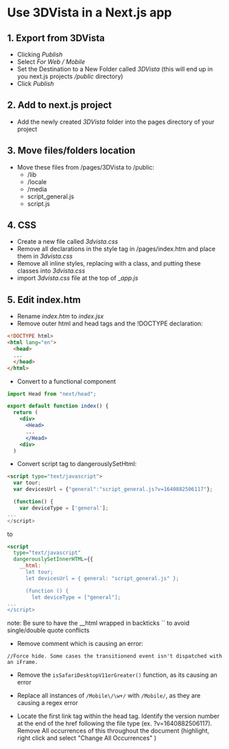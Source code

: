 # Use 3DVista in a Next.js app
## 1. Export from 3DVista
- Clicking _Publish_
- Select _For Web / Mobile_
- Set the Destination to a New Folder called _3DVista_ (this will end up in you next.js projects _/public_ directory)
- Click _Publish_
## 2. Add to next.js project
- Add the newly created _3DVista_ folder into the pages directory of your project
## 3. Move files/folders location
- Move these files from /pages/3DVista to /public:
  - /lib
  - /locale
  - /media
  - script_general.js
  - script.js
## 4. CSS
- Create a new file called _3dvista.css_
- Remove all declarations in the style tag in /pages/index.htm and place them in _3dvista.css_
- Remove all inline styles, replacing with a class, and putting these classes into _3dvista.css_
- import _3dvista.css_ file at the top of __app.js_
## 5. Edit index.htm
- Rename _index.htm_ to _index.jsx_
- Remove outer html and head tags and the !DOCTYPE declaration:
```html
<!DOCTYPE html>
<html lang="en">
  <head>
  ...
  </head>
</html>
```
- Convert to a functional component
```jsx
import Head from "next/head";

export default function index() {
  return (
    <div>
      <Head>
      ...
      </Head>
    <div>
  )
```

- Convert script tag to dangerouslySetHtml:
```html
<script type="text/javascript">
  var tour;
  var devicesUrl = {"general":"script_general.js?v=1640882506117"};

  (function() {
    var deviceType = ['general'];
...
</script>
```
to
```jsx
<script
  type="text/javascript"
  dangerouslySetInnerHTML={{
    __html: `
      let tour;
      let devicesUrl = { general: "script_general.js" };

      (function () {
        let deviceType = ["general"];
...
</script>
```
note: Be sure to have the __html wrapped in backticks `` to avoid single/double quote conflicts

- Remove comment which is causing an error:

```//Force hide. Some cases the transitionend event isn't dispatched with an iFrame.```

- Remove the ```isSafariDesktopV11orGreater()``` function, as its causing an error
- Replace all instances of ```/Mobile\/\w+/``` with ```/Mobile/```, as they are causing a regex error

- Locate the first link tag within the head tag. Identify the version number at the end of the href following the file type (ex. ?v=1640882506117). Remove All occurrences of this throughout the document (highlight, right click and select "Change All Occurrences" )